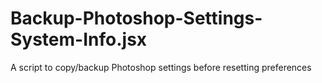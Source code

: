 # Backup-Photoshop-Settings-System-Info.jsx
A script to copy/backup Photoshop settings before resetting preferences
